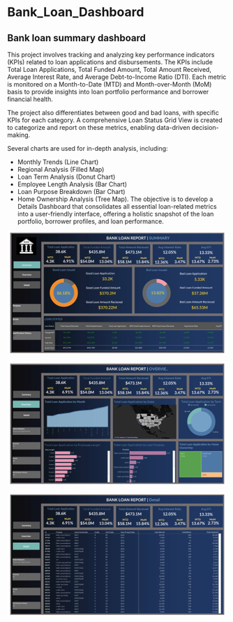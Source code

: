 # Bank_Loan_Dashboard
## Bank loan summary dashboard

This project involves tracking and analyzing key performance indicators (KPIs) related to loan applications and disbursements. The KPIs include Total Loan Applications, Total Funded Amount, Total Amount Received, Average Interest Rate, and Average Debt-to-Income Ratio (DTI). Each metric is monitored on a Month-to-Date (MTD) and Month-over-Month (MoM) basis to provide insights into loan portfolio performance and borrower financial health.

The project also differentiates between good and bad loans, with specific KPIs for each category. A comprehensive Loan Status Grid View is created to categorize and report on these metrics, enabling data-driven decision-making.

Several charts are used for in-depth analysis, including:

- Monthly Trends (Line Chart)
- Regional Analysis (Filled Map)
- Loan Term Analysis (Donut Chart)
- Employee Length Analysis (Bar Chart)
- Loan Purpose Breakdown (Bar Chart)
- Home Ownership Analysis (Tree Map).
The objective is to develop a Details Dashboard that consolidates all essential loan-related metrics into a user-friendly interface, offering a holistic snapshot of the loan portfolio, borrower profiles, and loan performance.

![Summary_Dashboard](Summary.png)

![Overview_Dashboard](Overview.png)

![Detail Dashboard](Detail.png)

